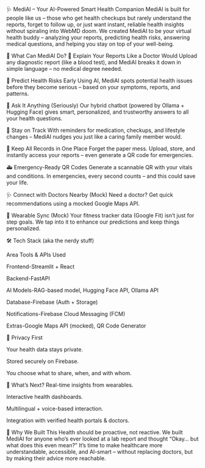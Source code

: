 🩺 MediAI – Your AI-Powered Smart Health Companion
MediAI is built for people like us – those who get health checkups but rarely understand the reports, forget to follow up, or just want instant, reliable health insights without spiraling into WebMD doom.
We created MediAI to be your virtual health buddy – analyzing your reports, predicting health risks, answering medical questions, and helping you stay on top of your well-being.

🚀 What Can MediAI Do?
🧾 Explain Your Reports Like a Doctor Would
Upload any diagnostic report (like a blood test), and MediAI breaks it down in simple language – no medical degree needed.

🧠 Predict Health Risks Early
Using AI, MediAI spots potential health issues before they become serious – based on your symptoms, reports, and patterns.

💬 Ask It Anything (Seriously)
Our hybrid chatbot (powered by Ollama + Hugging Face) gives smart, personalized, and trustworthy answers to all your health questions.

🧘 Stay on Track
With reminders for medication, checkups, and lifestyle changes – MediAI nudges you just like a caring family member would.

📂 Keep All Records in One Place
Forget the paper mess. Upload, store, and instantly access your reports – even generate a QR code for emergencies.

🚑 Emergency-Ready QR Codes
Generate a scannable QR with your vitals and conditions. In emergencies, every second counts – and this could save your life.

🩺 Connect with Doctors Nearby (Mock)
Need a doctor? Get quick recommendations using a mocked Google Maps API.

📲 Wearable Sync (Mock)
Your fitness tracker data (Google Fit) isn’t just for step goals. We tap into it to enhance our predictions and keep things personalized.

🛠️ Tech Stack (aka the nerdy stuff)

Area	Tools & APIs Used

Frontend-Streamlit + React

Backend-FastAPI

AI Models-RAG-based model, Hugging Face API, Ollama API

Database-Firebase (Auth + Storage)

Notifications-Firebase Cloud Messaging (FCM)

Extras-Google Maps API (mocked), QR Code Generator

🔐 Privacy First

Your health data stays private.

Stored securely on Firebase.

You choose what to share, when, and with whom.

🌱 What’s Next?
Real-time insights from wearables.

Interactive health dashboards.

Multilingual + voice-based interaction.

Integration with verified health portals & doctors.

🙌 Why We Built This
Health should be proactive, not reactive.
We built MediAI for anyone who’s ever looked at a lab report and thought “Okay… but what does this even mean?”
It’s time to make healthcare more understandable, accessible, and AI-smart – without replacing doctors, but by making their advice more reachable.

